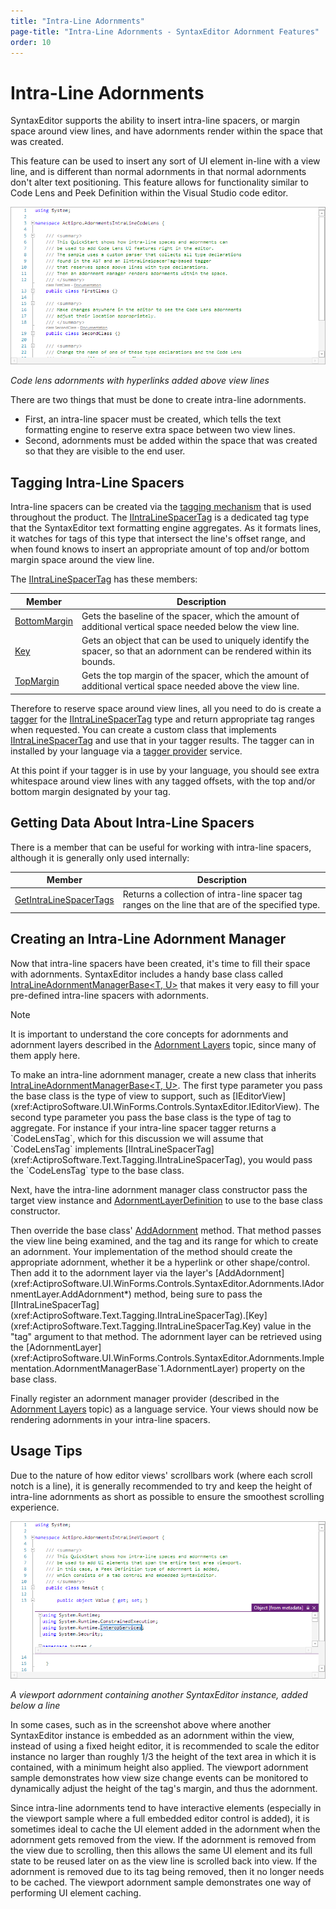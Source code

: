```yaml
---
title: "Intra-Line Adornments"
page-title: "Intra-Line Adornments - SyntaxEditor Adornment Features"
order: 10
---
```

# Intra-Line Adornments

SyntaxEditor supports the ability to insert intra-line spacers, or margin space around view lines, and have adornments render within the space that was created.

This feature can be used to insert any sort of UI element in-line with a view line, and is different than normal adornments in that normal adornments don't alter text positioning.  This feature allows for functionality similar to Code Lens and Peek Definition within the Visual Studio code editor.

![Screenshot](../../images/intra-line-code-lens-adornment.png)

*Code lens adornments with hyperlinks added above view lines*

There are two things that must be done to create intra-line adornments.

- First, an intra-line spacer must be created, which tells the text formatting engine to reserve extra space between two view lines.
- Second, adornments must be added within the space that was created so that they are visible to the end user.

## Tagging Intra-Line Spacers

Intra-line spacers can be created via the [tagging mechanism](../../text-parsing/tagging/index.md) that is used throughout the product.  The [IIntraLineSpacerTag](xref:ActiproSoftware.Text.Tagging.IIntraLineSpacerTag) is a dedicated tag type that the SyntaxEditor text formatting engine aggregates.  As it formats lines, it watches for tags of this type that intersect the line's offset range, and when found knows to insert an appropriate amount of top and/or bottom margin space around the view line.

The [IIntraLineSpacerTag](xref:ActiproSoftware.Text.Tagging.IIntraLineSpacerTag) has these members:

| Member | Description |
|-----|-----|
| [BottomMargin](xref:ActiproSoftware.Text.Tagging.IIntraLineSpacerTag.BottomMargin) | Gets the baseline of the spacer, which the amount of additional vertical space needed below the view line. |
| [Key](xref:ActiproSoftware.Text.Tagging.IIntraLineSpacerTag.Key) | Gets an object that can be used to uniquely identify the spacer, so that an adornment can be rendered within its bounds. |
| [TopMargin](xref:ActiproSoftware.Text.Tagging.IIntraLineSpacerTag.TopMargin) | Gets the top margin of the spacer, which the amount of additional vertical space needed above the view line. |

Therefore to reserve space around view lines, all you need to do is create a [tagger](../../text-parsing/tagging/taggers.md) for the [IIntraLineSpacerTag](xref:ActiproSoftware.Text.Tagging.IIntraLineSpacerTag) type and return appropriate tag ranges when requested.  You can create a custom class that implements [IIntraLineSpacerTag](xref:ActiproSoftware.Text.Tagging.IIntraLineSpacerTag) and use that in your tagger results.  The tagger can in installed by your language via a [tagger provider](../../text-parsing/tagging/taggers.md) service.

At this point if your tagger is in use by your language, you should see extra whitespace around view lines with any tagged offsets, with the top and/or bottom margin designated by your tag.

## Getting Data About Intra-Line Spacers

There is a member that can be useful for working with intra-line spacers, although it is generally only used internally:

| Member | Description |
|-----|-----|
| [GetIntraLineSpacerTags](xref:ActiproSoftware.UI.WinForms.Controls.SyntaxEditor.ITextViewLine.GetIntraLineSpacerTags*) | Returns a collection of intra-line spacer tag ranges on the line that are of the specified type. |

## Creating an Intra-Line Adornment Manager

Now that intra-line spacers have been created, it's time to fill their space with adornments.  SyntaxEditor includes a handy base class called [IntraLineAdornmentManagerBase<T, U>](xref:ActiproSoftware.UI.WinForms.Controls.SyntaxEditor.Adornments.Implementation.IntraLineAdornmentManagerBase`2) that makes it very easy to fill your pre-defined intra-line spacers with adornments.

> [!NOTE]
> It is important to understand the core concepts for adornments and adornment layers described in the [Adornment Layers](adornment-layers.md) topic, since many of them apply here.

To make an intra-line adornment manager, create a new class that inherits [IntraLineAdornmentManagerBase<T, U>](xref:ActiproSoftware.UI.WinForms.Controls.SyntaxEditor.Adornments.Implementation.IntraLineAdornmentManagerBase`2).  The first type parameter you pass the base class is the type of view to support, such as [IEditorView](xref:ActiproSoftware.UI.WinForms.Controls.SyntaxEditor.IEditorView).  The second type parameter you pass the base class is the type of tag to aggregate.  For instance if your intra-line spacer tagger returns a `CodeLensTag`, which for this discussion we will assume that `CodeLensTag` implements [IIntraLineSpacerTag](xref:ActiproSoftware.Text.Tagging.IIntraLineSpacerTag), you would pass the `CodeLensTag` type to the base class.

Next, have the intra-line adornment manager class constructor pass the target view instance and [AdornmentLayerDefinition](xref:ActiproSoftware.UI.WinForms.Controls.SyntaxEditor.Adornments.AdornmentLayerDefinition) to use to the base class constructor.

Then override the base class' [AddAdornment](xref:ActiproSoftware.UI.WinForms.Controls.SyntaxEditor.Adornments.Implementation.IntraLineAdornmentManagerBase`2.AddAdornment*) method.  That method passes the view line being examined, and the tag and its range for which to create an adornment.  Your implementation of the method should create the appropriate adornment, whether it be a hyperlink or other shape/control.  Then add it to the adornment layer via the layer's [AddAdornment](xref:ActiproSoftware.UI.WinForms.Controls.SyntaxEditor.Adornments.IAdornmentLayer.AddAdornment*) method, being sure to pass the [IIntraLineSpacerTag](xref:ActiproSoftware.Text.Tagging.IIntraLineSpacerTag).[Key](xref:ActiproSoftware.Text.Tagging.IIntraLineSpacerTag.Key) value in the "tag" argument to that method.  The adornment layer can be retrieved using the [AdornmentLayer](xref:ActiproSoftware.UI.WinForms.Controls.SyntaxEditor.Adornments.Implementation.AdornmentManagerBase`1.AdornmentLayer) property on the base class.

Finally register an adornment manager provider (described in the [Adornment Layers](adornment-layers.md) topic) as a language service.  Your views should now be rendering adornments in your intra-line spacers.

## Usage Tips

Due to the nature of how editor views' scrollbars work (where each scroll notch is a line), it is generally recommended to try and keep the height of intra-line adornments as short as possible to ensure the smoothest scrolling experience.

![Screenshot](../../images/intra-line-viewport-adornment.png)

*A viewport adornment containing another SyntaxEditor instance, added below a line*

In some cases, such as in the screenshot above where another SyntaxEditor instance is embedded as an adornment within the view, instead of using a fixed height editor, it is recommended to scale the editor instance no larger than roughly 1/3 the height of the text area in which it is contained, with a minimum height also applied.  The viewport adornment sample demonstrates how view size change events can be monitored to dynamically adjust the height of the tag's margin, and thus the adornment.

Since intra-line adornments tend to have interactive elements (especially in the viewport sample where a full embedded editor control is added), it is sometimes ideal to cache the UI element added in the adornment when the adornment gets removed from the view.  If the adornment is removed from the view due to scrolling, then this allows the same UI element and its full state to be reused later on as the view line is scrolled back into view.  If the adornment is removed due to its tag being removed, then it no longer needs to be cached.  The viewport adornment sample demonstrates one way of performing UI element caching.

